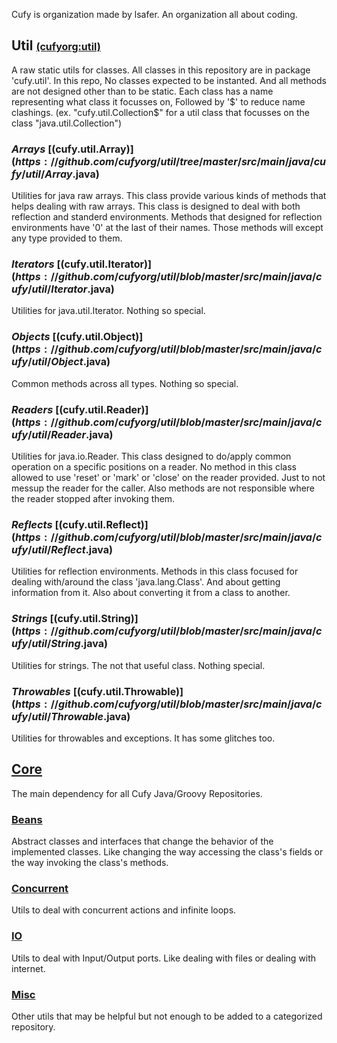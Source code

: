 <html lang="en">
    <head>
        <title>Cufyorg</title>
        <script>
            window.onload = function() {
              let link = top.document.createElement("link");
              link.type = "image/x-icon";
              link.rel = "shortcut icon";
              link.href = "/wiki.ico";
              top.document.getElementsByTagName("head")[0].appendChild(link);
            };
        </script>
    </head>
</html>

Cufy is organization made by lsafer. An organization all about coding.

## **Util** <font size="3">[(cufyorg:util)](https://www.github.com/cufyorg/util)</font>
A raw static utils for classes. All classes in this repository are in package 'cufy.util'. In this repo, No classes expected to be instanted. And all methods are not designed other than to be static. Each class has a name representing what class it focusses on, Followed by '$' to reduce name clashings. (ex. "cufy.util.Collection$" for a util class that focusses on the class "java.util.Collection")

### *Arrays* <font size="3"> [(cufy.util.Array$)](https://github.com/cufyorg/util/tree/master/src/main/java/cufy/util/Array$.java)</font>
Utilities for java raw arrays. This class provide various kinds of methods that helps dealing with raw arrays. This class is designed to deal with both reflection and standerd environments. Methods that designed for reflection environments have '0' at the last of their names. Those methods will except any type provided to them.

### *Iterators* <font size="3">[(cufy.util.Iterator$)](https://github.com/cufyorg/util/blob/master/src/main/java/cufy/util/Iterator$.java)</font>
Utilities for java.util.Iterator. Nothing so special.

### *Objects* <font size="3">[(cufy.util.Object$)](https://github.com/cufyorg/util/blob/master/src/main/java/cufy/util/Object$.java)</font>
Common methods across all types. Nothing so special.

### *Readers* <font size="3">[(cufy.util.Reader$)](https://github.com/cufyorg/util/blob/master/src/main/java/cufy/util/Reader$.java)</font>
Utilities for java.io.Reader. This class designed to do/apply common operation on a specific positions on a reader. No method in this class allowed to use 'reset' or 'mark' or 'close' on the reader provided. Just to not messup the reader for the caller. Also methods are not responsible where the reader stopped after invoking them.

### *Reflects* <font size="3">[(cufy.util.Reflect$)](https://github.com/cufyorg/util/blob/master/src/main/java/cufy/util/Reflect$.java)</font>
Utilities for reflection environments. Methods in this class focused for dealing with/around the class 'java.lang.Class'. And about getting information from it. Also about converting it from a class to another.

### *Strings* <font size="3">[(cufy.util.String$)](https://github.com/cufyorg/util/blob/master/src/main/java/cufy/util/String$.java)</font>
Utilities for strings. The not that useful class. Nothing special.

### *Throwables* <font size="3">[(cufy.util.Throwable$)](https://github.com/cufyorg/util/blob/master/src/main/java/cufy/util/Throwable$.java)</font>
Utilities for throwables and exceptions. It has some glitches too.

## [Core](https://www.github.com/cufyorg/core)
The main dependency for all Cufy Java/Groovy Repositories.

### [Beans](https://www.github.com/cufyorg/beans)
Abstract classes and interfaces that change the behavior of the implemented classes. Like changing the way accessing the class's fields or the way invoking the class's methods.

### [Concurrent](https://www.github.com/cufyorg/concurrent)
Utils to deal with concurrent actions and infinite loops.

### [IO](https://www.github.com/cufyorg/io)
Utils to deal with Input/Output ports. Like dealing with files or dealing with internet.

### [Misc](https://www.github.com/cufyorg/misc)
Other utils that may be helpful but not enough to be added to a categorized repository.
